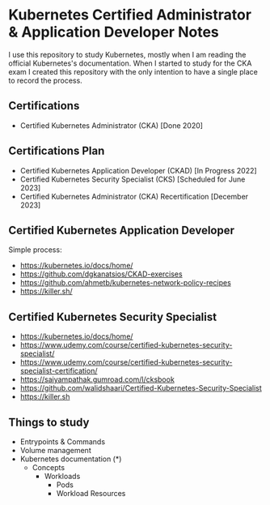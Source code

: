 # Kubernetes Certified Administrator & Application Developer Notes

I use this repository to study Kubernetes, mostly when I am reading the official Kubernetes's documentation. When I started to study for the CKA exam I created this repository with the only intention to have a single place to record the process. 

## Certifications

- Certified Kubernetes Administrator (CKA) [Done 2020]

## Certifications Plan

- Certified Kubernetes Application Developer (CKAD) [In Progress 2022]
- Certified Kubernetes Security Specialist (CKS) [Scheduled for June 2023]
- Certified Kubernetes Administrator (CKA) Recertification [December 2023]

## Certified Kubernetes Application Developer

Simple process:

- https://kubernetes.io/docs/home/
- https://github.com/dgkanatsios/CKAD-exercises
- https://github.com/ahmetb/kubernetes-network-policy-recipes
- https://killer.sh/

## Certified Kubernetes Security Specialist

- https://kubernetes.io/docs/home/
- https://www.udemy.com/course/certified-kubernetes-security-specialist/
- https://www.udemy.com/course/certified-kubernetes-security-specialist-certification/
- https://saiyampathak.gumroad.com/l/cksbook
- https://github.com/walidshaari/Certified-Kubernetes-Security-Specialist
- https://killer.sh

## Things to study

- Entrypoints & Commands
- Volume management
- Kubernetes documentation (*)
  - Concepts
    - Workloads
      - Pods
      - Workload Resources
